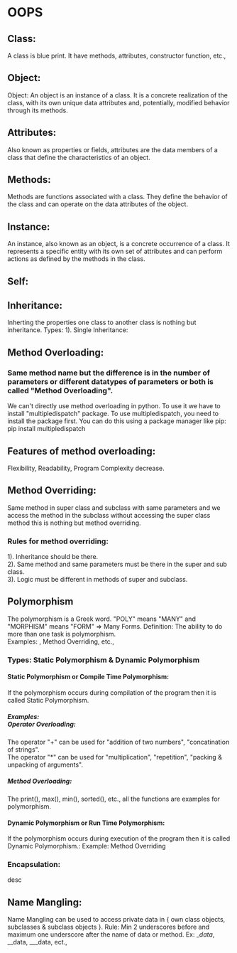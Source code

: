# OOPS
## Class: 
A class is blue print. It have methods, attributes, constructor function, etc.,
## Object:
Object: An object is an instance of a class. It is a concrete realization of the class, with its own unique data attributes and, potentially, modified behavior through its methods.

## Attributes: 
Also known as properties or fields, attributes are the data members of a class that define the characteristics of an object.

## Methods: 
Methods are functions associated with a class. They define the behavior of the class and can operate on the data attributes of the object.
## Instance:
An instance, also known as an object, is a concrete occurrence of a class. It represents a specific entity with its own set of attributes and can perform actions as defined by the methods in the class.
## Self: 
## Inheritance:
Inherting the properties one class to another class is nothing but inheritance.
Types:
1). Single Inheritance:

## Method Overloading: 
### Same method name but the difference is in the number of parameters or different datatypes of parameters or both is called "Method Overloading". 
We can't directly use method overloading in python. To use it we have to install "multipledispatch" package.
To use multipledispatch, you need to install the package first. You can do this using a package manager like pip:  pip install multipledispatch<br>
## Features of method overloading: 
Flexibility, Readability, Program Complexity decrease.

## Method Overriding:
Same method in super class and subclass with same parameters and 
we access the method in the subclass without accessing the super class
method this is nothing but method overriding.

### Rules for method overriding: 
1). Inheritance should be there.<br>
2). Same method and same parameters must be there in the super and sub class.<br>
3). Logic must be different in methods of super and subclass.<br>

## Polymorphism
The polymorphism is a Greek word. "POLY" means "MANY" and "MORPHISM" means "FORM" => Many Forms.
Definition: 
The ability to do more than one task is polymorphism.<br>
Examples: , Method Overriding, etc.,
### Types: Static Polymorphism & Dynamic Polymorphism
<h4>Static Polymorphism or Compile Time Polymorphism:</h4> If the polymorphism occurs during compilation of the program then it is called Static Polymorphism.<br>


<h5>Examples:<br> Operator Overloading:</h5> 
The operator "+" can be used for "addition of two numbers", "concatination of strings".<br>
The operator "*" can be used for "multiplication", "repetition", "packing & unpacking of arguments".
<h5> Method Overloading:</h5>
The print(), max(), min(), sorted(), etc., all the functions are examples for polymorphism.<br>
<h4>Dynamic Polymorphism or Run Time Polymorphism:</h4> If the polymorphism occurs during execution of the program then it is called Dynamic Polymorphism.:
Example: Method Overriding

### Encapsulation:
desc

## Name Mangling: 
Name Mangling can be used to access private data in { own class objects, subclasses & subclass objects }.
Rule: Min 2 underscores before and maximum one underscore after the name of data or method. Ex: __data_, __data, ___data, ect.,














